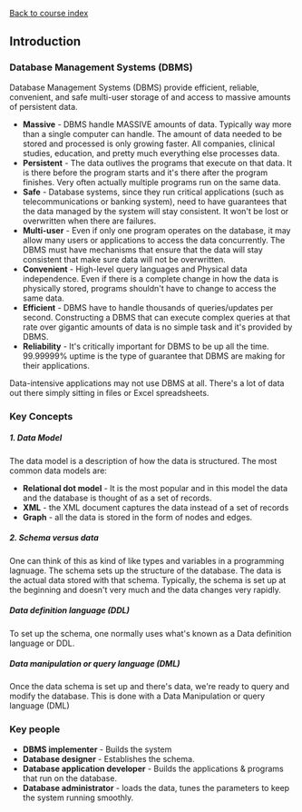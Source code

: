 [Back to course index](./index.md)

## Introduction

### Database Management Systems (DBMS)

Database Management Systems (DBMS) provide efficient, reliable, convenient, and safe multi-user storage of and access to massive amounts of persistent data.

- **Massive** - DBMS handle MASSIVE amounts of data. Typically way more than a single computer can handle. The amount of data needed to be stored and processed is only growing faster. All companies, clinical studies, education, and pretty much everything else processes data.
- **Persistent** - The data outlives the programs that execute on that data. It is there before the program starts and it's there after the program finishes. Very often actually multiple programs run on the same data.
- **Safe** - Database systems, since they run critical applications (such as telecommunications or banking system), need to have guarantees that the data managed by the system will stay consistent. It won't be lost or overwritten when there are failures.
- **Multi-user** - Even if only one program operates on the database, it may allow many users or applications to access the data concurrently. The DBMS must have mechanisms that ensure that the data will stay consistent that make sure data will not be overwritten.
- **Convenient** - High-level query languages and Physical data independence. Even if there is a complete change in how the data is physically stored, programs shouldn't have to change to access the same data.
- **Efficient** - DBMS have to handle thousands of queries/updates per second. Constructing a DBMS that can execute complex queries at that rate over gigantic amounts of data is no simple task and it's provided by DBMS.
- **Reliability** - It's critically important for DBMS to be up all the time. 99.99999% uptime is the type of guarantee that DBMS are making for their applications.

Data-intensive applications may not use DBMS at all. There's a lot of data out there simply sitting in files or Excel spreadsheets.

### Key Concepts

##### 1. Data Model

The data model is a description of how the data is structured.
The most common data models are:

- **Relational dot model** - It is the most popular and in this model the data and the database is thought of as a set of records.
- **XML** - the XML document captures the data instead of a set of records
- **Graph** - all the data is stored in the form of nodes and edges.

##### 2. Schema versus data

One can think of this as kind of like types and variables in a programming lagnuage. The schema sets up the structure of the database. The data is the actual data stored with that schema.
Typically, the schema is set up at the beginning and doesn't very much and the data changes very rapidly.

##### Data definition language (DDL)

To set up the schema, one normally uses what's known as a Data definition language or DDL.

##### Data manipulation or query language (DML)

Once the data schema is set up and there's data, we're ready to query and modify the database. This is done with a Data Manipulation or query language (DML)

### Key people

- **DBMS implementer** - Builds the system
- **Database designer** - Establishes the schema.
- **Database application developer** - Builds the applications & programs that run on the database.
- **Database administrator** - loads the data, tunes the parameters to keep the system running smoothly.
